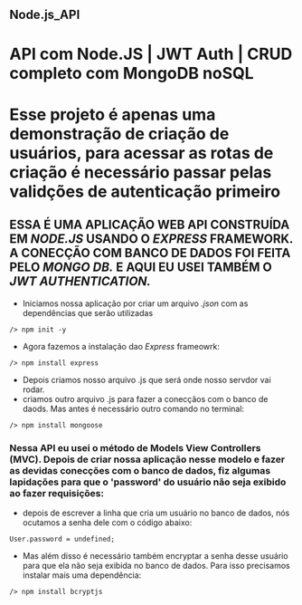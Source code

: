 ## Node.js_API
 # API com Node.JS | JWT Auth | CRUD completo com MongoDB noSQL

 # Esse projeto é apenas uma demonstração de criação de usuários, para acessar as rotas de criação é necessário passar pelas validções de autenticação primeiro

## ESSA É UMA APLICAÇÃO WEB API CONSTRUÍDA EM *_NODE.JS_* USANDO O *_EXPRESS_* FRAMEWORK. A CONECÇÃO COM BANCO DE DADOS FOI FEITA PELO *_MONGO DB._* E AQUI EU USEI TAMBÉM O *_JWT AUTHENTICATION._*

- Iniciamos nossa aplicação por criar um arquivo *_.json_* com as dependências que serão utilizadas

```
/> npm init -y
```

- Agora fazemos a instalação dao *_Express_* frameowrk:

```
/> npm install express
```
- Depois criamos nosso arquivo .js que será onde nosso servdor vai rodar.
- criamos outro arquivo .js para fazer a conecçãos com o banco de daods. Mas antes é necessário outro comando no terminal:

```
/> npm install mongoose
```
### Nessa API eu usei o método de Models View Controllers (MVC). Depois de criar nossa aplicação nesse modelo e fazer as devidas conecções com o banco de dados, fiz algumas lapidações para que o 'password' do usuário não seja exibido ao fazer requisições:

- depois de escrever a linha que cria um usuário no banco de dados, nós ocutamos a senha dele com o código abaixo:

```
User.password = undefined;
```
- Mas além disso é necessário também encryptar a senha desse usuário para que ela não seja exibida no banco de dados. Para isso precisamos instalar mais uma dependência:

```
/> npm install bcryptjs
```



